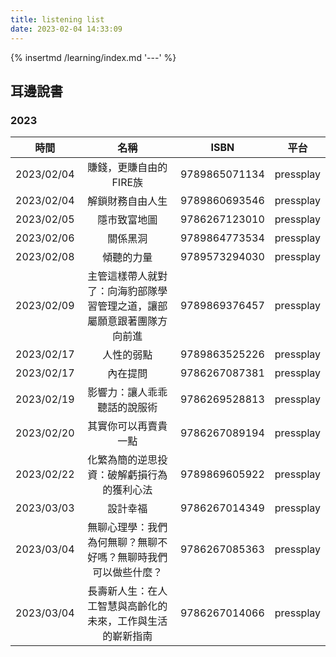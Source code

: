 ```yaml
---
title: listening list
date: 2023-02-04 14:33:09
---
```


{% insertmd /learning/index.md '---' %}

<div class='my-learning'>

## 耳邊說書

### 2023

| 時間 | 名稱 | ISBN | 平台 |
|:----:|:----:|:---:|:----:|
|2023/02/04|賺錢，更賺自由的FIRE族|9789865071134|pressplay|
|2023/02/04|解鎖財務自由人生|9789860693546|pressplay|
|2023/02/05|隱市致富地圖|9786267123010|pressplay|
|2023/02/06|關係黑洞|9789864773534|pressplay|
|2023/02/08|傾聽的力量|9789573294030|pressplay|
|2023/02/09|主管這樣帶人就對了：向海豹部隊學習管理之道，讓部屬願意跟著團隊方向前進|9789869376457|pressplay|
|2023/02/17|人性的弱點|9789863525226|pressplay|
|2023/02/17|內在提問|9786267087381|pressplay|
|2023/02/19|影響力：讓人乖乖聽話的說服術|9786269528813|pressplay|
|2023/02/20|其實你可以再賣貴一點|9786267089194|pressplay|
|2023/02/22|化繁為簡的逆思投資：破解虧損行為的獲利心法|9789869605922|pressplay|
|2023/03/03|設計幸福|9786267014349|pressplay|
|2023/03/04|無聊心理學：我們為何無聊？無聊不好嗎？無聊時我們可以做些什麼？|9786267085363|pressplay|
|2023/03/04|長壽新人生：在人工智慧與高齡化的未來，工作與生活的嶄新指南|9786267014066|pressplay|


</div>

